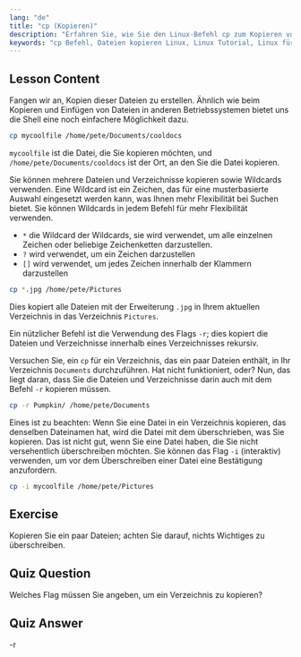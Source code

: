 ```yaml
---
lang: "de"
title: "cp (Kopieren)"
description: "Erfahren Sie, wie Sie den Linux-Befehl cp zum Kopieren von Dateien und Verzeichnissen verwenden. Verstehen Sie Optionen wie -r und Wildcards. Beginnen Sie noch heute Ihre Linux-Reise!"
keywords: "cp Befehl, Dateien kopieren Linux, Linux Tutorial, Linux für Anfänger, cp -r, Linux Wildcards, Linux Anleitung"
---
```


## Lesson Content

Fangen wir an, Kopien dieser Dateien zu erstellen. Ähnlich wie beim Kopieren und Einfügen von Dateien in anderen Betriebssystemen bietet uns die Shell eine noch einfachere Möglichkeit dazu.

```bash
cp mycoolfile /home/pete/Documents/cooldocs
```

`mycoolfile` ist die Datei, die Sie kopieren möchten, und `/home/pete/Documents/cooldocs` ist der Ort, an den Sie die Datei kopieren.

Sie können mehrere Dateien und Verzeichnisse kopieren sowie Wildcards verwenden. Eine Wildcard ist ein Zeichen, das für eine musterbasierte Auswahl eingesetzt werden kann, was Ihnen mehr Flexibilität bei Suchen bietet. Sie können Wildcards in jedem Befehl für mehr Flexibilität verwenden.

- `*` die Wildcard der Wildcards, sie wird verwendet, um alle einzelnen Zeichen oder beliebige Zeichenketten darzustellen.
- `?` wird verwendet, um ein Zeichen darzustellen
- `[]` wird verwendet, um jedes Zeichen innerhalb der Klammern darzustellen

```bash
cp *.jpg /home/pete/Pictures
```

Dies kopiert alle Dateien mit der Erweiterung `.jpg` in Ihrem aktuellen Verzeichnis in das Verzeichnis `Pictures`.

Ein nützlicher Befehl ist die Verwendung des Flags `-r`; dies kopiert die Dateien und Verzeichnisse innerhalb eines Verzeichnisses rekursiv.

Versuchen Sie, ein `cp` für ein Verzeichnis, das ein paar Dateien enthält, in Ihr Verzeichnis `Documents` durchzuführen. Hat nicht funktioniert, oder? Nun, das liegt daran, dass Sie die Dateien und Verzeichnisse darin auch mit dem Befehl `-r` kopieren müssen.

```bash
cp -r Pumpkin/ /home/pete/Documents
```

Eines ist zu beachten: Wenn Sie eine Datei in ein Verzeichnis kopieren, das denselben Dateinamen hat, wird die Datei mit dem überschrieben, was Sie kopieren. Das ist nicht gut, wenn Sie eine Datei haben, die Sie nicht versehentlich überschreiben möchten. Sie können das Flag `-i` (interaktiv) verwenden, um vor dem Überschreiben einer Datei eine Bestätigung anzufordern.

```bash
cp -i mycoolfile /home/pete/Pictures
```

## Exercise

Kopieren Sie ein paar Dateien; achten Sie darauf, nichts Wichtiges zu überschreiben.

## Quiz Question

Welches Flag müssen Sie angeben, um ein Verzeichnis zu kopieren?

## Quiz Answer

-r
